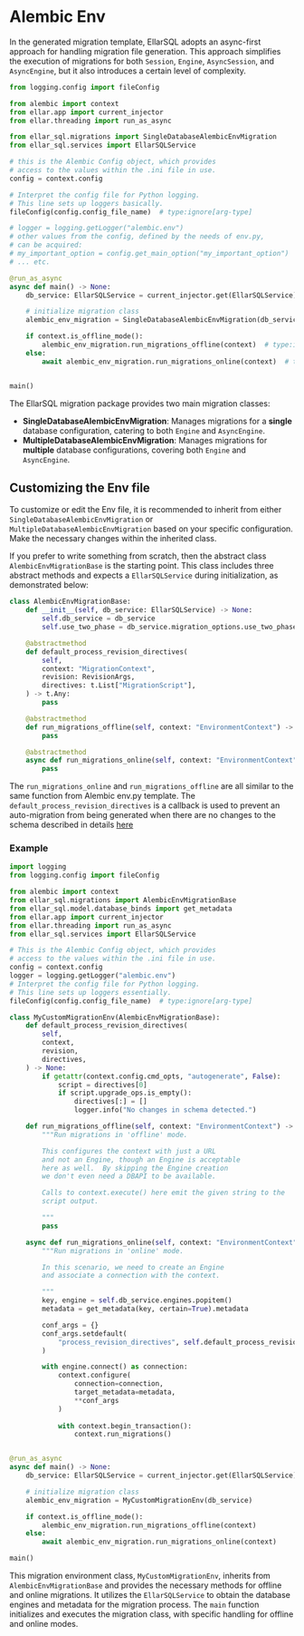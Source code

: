 # **Alembic Env**

In the generated migration template, EllarSQL adopts an async-first approach for handling migration file generation. 
This approach simplifies the execution of migrations for both `Session`, `Engine`, `AsyncSession`, and `AsyncEngine`, 
but it also introduces a certain level of complexity.

```python
from logging.config import fileConfig

from alembic import context
from ellar.app import current_injector
from ellar.threading import run_as_async

from ellar_sql.migrations import SingleDatabaseAlembicEnvMigration
from ellar_sql.services import EllarSQLService

# this is the Alembic Config object, which provides
# access to the values within the .ini file in use.
config = context.config

# Interpret the config file for Python logging.
# This line sets up loggers basically.
fileConfig(config.config_file_name)  # type:ignore[arg-type]

# logger = logging.getLogger("alembic.env")
# other values from the config, defined by the needs of env.py,
# can be acquired:
# my_important_option = config.get_main_option("my_important_option")
# ... etc.

@run_as_async
async def main() -> None:
    db_service: EllarSQLService = current_injector.get(EllarSQLService)

    # initialize migration class
    alembic_env_migration = SingleDatabaseAlembicEnvMigration(db_service)

    if context.is_offline_mode():
        alembic_env_migration.run_migrations_offline(context)  # type:ignore[arg-type]
    else:
        await alembic_env_migration.run_migrations_online(context)  # type:ignore[arg-type]


main()
```

The EllarSQL migration package provides two main migration classes:

- **SingleDatabaseAlembicEnvMigration**: Manages migrations for a **single** database configuration, catering to both `Engine` and `AsyncEngine`.
- **MultipleDatabaseAlembicEnvMigration**: Manages migrations for **multiple** database configurations, covering both `Engine` and `AsyncEngine`.

## **Customizing the Env file**

To customize or edit the Env file, it is recommended to inherit from either `SingleDatabaseAlembicEnvMigration` or `MultipleDatabaseAlembicEnvMigration` based on your specific configuration. Make the necessary changes within the inherited class.

If you prefer to write something from scratch, then the abstract class `AlembicEnvMigrationBase` is the starting point. This class includes three abstract methods and expects a `EllarSQLService` during initialization, as demonstrated below:

```python
class AlembicEnvMigrationBase:
    def __init__(self, db_service: EllarSQLService) -> None:
        self.db_service = db_service
        self.use_two_phase = db_service.migration_options.use_two_phase

    @abstractmethod
    def default_process_revision_directives(
        self,
        context: "MigrationContext",
        revision: RevisionArgs,
        directives: t.List["MigrationScript"],
    ) -> t.Any:
        pass

    @abstractmethod
    def run_migrations_offline(self, context: "EnvironmentContext") -> None:
        pass

    @abstractmethod
    async def run_migrations_online(self, context: "EnvironmentContext") -> None:
        pass
```

The `run_migrations_online` and `run_migrations_offline` are all similar to the same function from Alembic env.py template.
The `default_process_revision_directives` is a callback is used to prevent an auto-migration from being generated 
when there are no changes to the schema described in details [here](http://alembic.zzzcomputing.com/en/latest/cookbook.html)

### Example
```python
import logging
from logging.config import fileConfig

from alembic import context
from ellar_sql.migrations import AlembicEnvMigrationBase
from ellar_sql.model.database_binds import get_metadata
from ellar.app import current_injector
from ellar.threading import run_as_async
from ellar_sql.services import EllarSQLService

# This is the Alembic Config object, which provides
# access to the values within the .ini file in use.
config = context.config
logger = logging.getLogger("alembic.env")
# Interpret the config file for Python logging.
# This line sets up loggers essentially.
fileConfig(config.config_file_name)  # type:ignore[arg-type]

class MyCustomMigrationEnv(AlembicEnvMigrationBase):
    def default_process_revision_directives(
        self,
        context,
        revision,
        directives,
    ) -> None:
        if getattr(context.config.cmd_opts, "autogenerate", False):
            script = directives[0]
            if script.upgrade_ops.is_empty():
                directives[:] = []
                logger.info("No changes in schema detected.")

    def run_migrations_offline(self, context: "EnvironmentContext") -> None:
        """Run migrations in 'offline' mode.

        This configures the context with just a URL
        and not an Engine, though an Engine is acceptable
        here as well.  By skipping the Engine creation
        we don't even need a DBAPI to be available.

        Calls to context.execute() here emit the given string to the
        script output.

        """
        pass

    async def run_migrations_online(self, context: "EnvironmentContext") -> None:
        """Run migrations in 'online' mode.

        In this scenario, we need to create an Engine
        and associate a connection with the context.

        """
        key, engine = self.db_service.engines.popitem()
        metadata = get_metadata(key, certain=True).metadata

        conf_args = {}
        conf_args.setdefault(
            "process_revision_directives", self.default_process_revision_directives
        )

        with engine.connect() as connection:
            context.configure(
                connection=connection,
                target_metadata=metadata,
                **conf_args
            )
    
            with context.begin_transaction():
                context.run_migrations()


@run_as_async
async def main() -> None:
    db_service: EllarSQLService = current_injector.get(EllarSQLService)

    # initialize migration class
    alembic_env_migration = MyCustomMigrationEnv(db_service)

    if context.is_offline_mode():
        alembic_env_migration.run_migrations_offline(context)
    else:
        await alembic_env_migration.run_migrations_online(context)

main()
```

This migration environment class, `MyCustomMigrationEnv`, inherits from `AlembicEnvMigrationBase` 
and provides the necessary methods for offline and online migrations. 
It utilizes the `EllarSQLService` to obtain the database engines and metadata for the migration process. 
The `main` function initializes and executes the migration class, with specific handling for offline and online modes.
